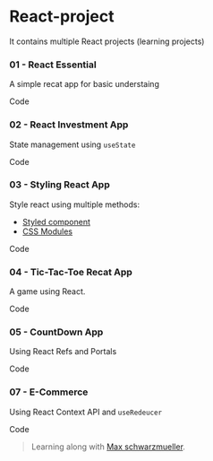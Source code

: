 # React-project
It contains multiple React projects (learning projects)

### 01 - React Essential
A simple recat app for basic understaing

Code

### 02 - React Investment App
State management using `useState` 

Code

### 03 - Styling React App
Style react using multiple methods:
- [Styled component](https://styled-components.com/)
- [CSS Modules](https://github.com/css-modules/css-modules)

Code

### 04 - Tic-Tac-Toe Recat App
A game using React.

Code


### 05 - CountDown App 
Using React Refs and Portals

Code

### 07 - E-Commerce 
Using React Context API and `useRedeucer`

Code


> Learning along with [Max schwarzmueller](https://github.com/academind).
